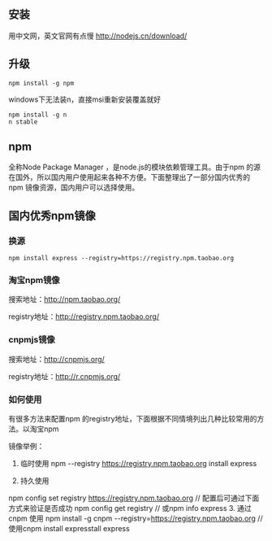 ## 安装
用中文网，英文官网有点慢
http://nodejs.cn/download/


## 升级
```
npm install -g npm
```

windows下无法装n，直接msi重新安装覆盖就好
```
npm install -g n
n stable
```

## npm
全称Node Package Manager
，是node.js的模块依赖管理工具。由于npm
的源在国外，所以国内用户使用起来各种不方便。下面整理出了一部分国内优秀的npm
镜像资源，国内用户可以选择使用。



## 国内优秀npm镜像
### 换源
`npm install express --registry=https://registry.npm.taobao.org`

### 淘宝npm镜像

搜索地址：http://npm.taobao.org/

registry地址：http://registry.npm.taobao.org/
### cnpmjs镜像

搜索地址：http://cnpmjs.org/

registry地址：http://r.cnpmjs.org/

### 如何使用

有很多方法来配置npm
的registry地址，下面根据不同情境列出几种比较常用的方法。以淘宝npm

镜像举例：
1. 临时使用
npm --registry https://registry.npm.taobao.org install express

2. 持久使用

npm config set registry https://registry.npm.taobao.org
// 配置后可通过下面方式来验证是否成功
npm config get registry
// 或npm info express
3. 通过cnpm
使用
npm install -g cnpm --registry=https://registry.npm.taobao.org
// 使用cnpm install expresstall express
